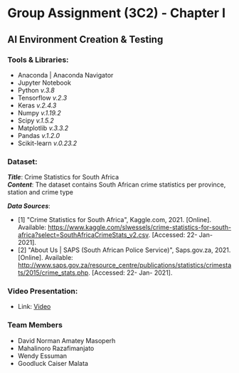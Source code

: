 # Group Assignment (3C2) - Chapter I

## AI Environment Creation & Testing

### Tools & Libraries:
- Anaconda | Anaconda Navigator
- Jupyter Notebook
- Python *v.3.8*
- Tensorflow *v.2.3*
- Keras *v.2.4.3*
- Numpy *v.1.19.2*
- Scipy *v.1.5.2*
- Matplotlib *v.3.3.2*
- Pandas *v.1.2.0*
- Scikit-learn *v.0.23.2*

### Dataset:
***Title***: Crime Statistics for South Africa   
***Content***: The dataset contains South African crime statistics per province, station and crime type   

***Data Sources***: 
- [1] "Crime Statistics for South Africa", Kaggle.com, 2021. [Online]. Available: https://www.kaggle.com/slwessels/crime-statistics-for-south-africa?select=SouthAfricaCrimeStats_v2.csv. [Accessed: 22- Jan- 2021].
- [2] "About Us | SAPS (South African Police Service)", Saps.gov.za, 2021. [Online]. Available: http://www.saps.gov.za/resource_centre/publications/statistics/crimestats/2015/crime_stats.php. [Accessed: 22- Jan- 2021].

### Video Presentation:
- Link: [Video](https://drive.google.com/file/d/1CgsSFpo2reLcng7LIdfdJmBW_JChG5gq/view?usp=sharing)

### Team Members
- David Norman Amatey Masoperh
- Mahalinoro Razafimanjato
- Wendy Essuman
- Goodluck Caiser Malata
